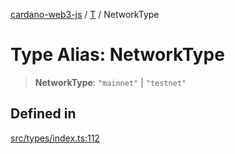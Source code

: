 [cardano-web3-js](../../../index.md) / [T](../index.md) / NetworkType

# Type Alias: NetworkType

> **NetworkType**: `"mainnet"` \| `"testnet"`

## Defined in

[src/types/index.ts:112](https://github.com/xray-network/cardano-web3-js/blob/51359f53a33988f2d248eab0454f4ef69063970a/src/types/index.ts#L112)
